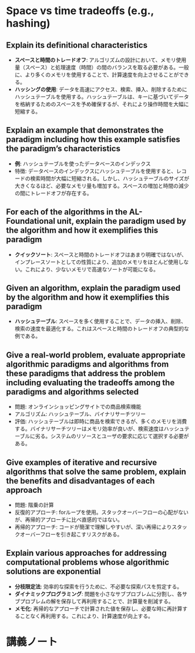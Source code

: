 # Space vs time tradeoffs (e.g., hashing)

## Explain its definitional characteristics
- **スペースと時間のトレードオフ**: アルゴリズムの設計において、メモリ使用量（スペース）と処理速度（時間）の間のバランスを取る必要がある。一般に、より多くのメモリを使用することで、計算速度を向上させることができる。
- **ハッシングの使用**: データを高速にアクセス、検索、挿入、削除するためにハッシュテーブルを使用する。ハッシュテーブルは、キーに基づいてデータを格納するためのスペースを予め確保するが、それにより操作時間を大幅に短縮する。

## Explain an example that demonstrates the paradigm including how this example satisfies the paradigm’s characteristics
- **例**: ハッシュテーブルを使ったデータベースのインデックス
- 特徴: データベースのインデックスにハッシュテーブルを使用すると、レコードの検索時間が大幅に短縮される。しかし、ハッシュテーブルのサイズが大きくなるほど、必要なメモリ量も増加する。スペースの増加と時間の減少の間にトレードオフが存在する。

## For each of the algorithms in the AL-Foundational unit, explain the paradigm used by the algorithm and how it exemplifies this paradigm
- **クイックソート**: スペースと時間のトレードオフはあまり明確ではないが、インプレースソートとしての性質により、追加のメモリをほとんど使用しない。これにより、少ないメモリで高速なソートが可能になる。

## Given an algorithm, explain the paradigm used by the algorithm and how it exemplifies this paradigm
- **ハッシュテーブル**: スペースを多く使用することで、データの挿入、削除、検索の速度を最適化する。これはスペースと時間のトレードオフの典型的な例である。

## Give a real-world problem, evaluate appropriate algorithmic paradigms and algorithms from these paradigms that address the problem including evaluating the tradeoffs among the paradigms and algorithms selected
- 問題: オンラインショッピングサイトでの商品検索機能
- アルゴリズム: ハッシュテーブル、バイナリサーチツリー
- 評価: ハッシュテーブルは即時に商品を検索できるが、多くのメモリを消費する。バイナリサーチツリーはメモリ効率が良いが、検索速度はハッシュテーブルに劣る。システムのリソースとユーザの要求に応じて選択する必要がある。

## Give examples of iterative and recursive algorithms that solve the same problem, explain the benefits and disadvantages of each approach
- 問題: 階乗の計算
- 反復的アプローチ: forループを使用。スタックオーバーフローの心配がないが、再帰的アプローチに比べ直感的ではない。
- 再帰的アプローチ: コードが簡潔で理解しやすいが、深い再帰によりスタックオーバーフローを引き起こすリスクがある。

## Explain various approaches for addressing computational problems whose algorithmic solutions are exponential
- **分枝限定法**: 効率的な探索を行うために、不必要な探索パスを剪定する。
- **ダイナミックプログラミング**: 問題を小さなサブプロブレムに分割し、各サブプロブレムの解を保存して再利用することで、計算量を削減する。
- **メモ化**: 再帰的なアプローチで計算された値を保存し、必要な時に再計算することなく再利用する。これにより、計算速度が向上する。

# 講義ノート
